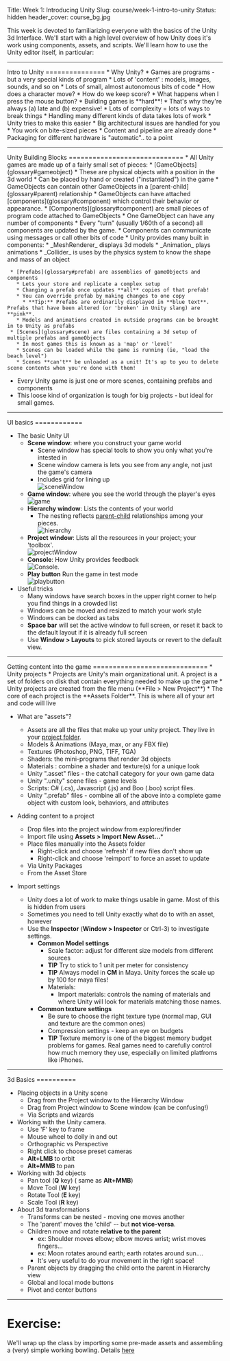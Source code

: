 Title: Week 1: Introducing Unity
Slug: course/week-1-intro-to-unity
Status: hidden
header_cover: course_bg.jpg


This week is devoted to familiarizing everyone with the basics of the Unity 3d Interface.  We'll start with a high level overview of how Unity does it's work using components, assets, and scripts.  We'll learn how to use the Unity editor itself, in particular:

<hr>
Intro to Unity
===============
* Why Unity?
   * Games are programs - but a very special kinds of program
       * Lots of 'content' : models, images, sounds, and so on
       * Lots of small, almost autonomous bits of code
          * How does a character move?
          * How do we keep score?
          * What happens when I press the mouse button?
   * Building games is **hard**! 
       * That's why they're always (a) late and (b) expensive!
       * Lots of complexity = lots of ways to break things
       * Handling many different kinds of data takes lots of work
   * Unity tries to make this easier
       * Big architectural issues are handled for you
       * You work on bite-sized pieces
       * Content and pipeline are already done
       * Packaging for different hardware is "automatic".. to a point

<hr>
Unity Building Blocks
=============================
   * All Unity games are made up of a fairly small set of pieces:
     * [GameObjects](glossary#gameobject)
       * These are physical objects with a position in the 3d world
       * Can be placed by hand or created ("instantiated") in the game
       * GameObjects can contain other GameObjects in a [parent-child](glossary#parent) relationship
       * GameObjects can have attached [components](glossary#component) which control their behavior or appearance.
     * [Components](glossary#component) are small pieces of program code attached to GameObjects
       * One GameObject can have any number of components
       * Every "turn" (usually 1/60th of a second) all components are updated by the game.
       * Components can communicate using messages or call other bits of code
       * Unity provides many built in components:
        * _MeshRenderer_ displays 3d models
        * _Animation_ plays animations
        * _Collider_ is uses by the physics system to know the shape and mass of an object
  
     * [Prefabs](glossary#prefab) are assemblies of gameObjects and components
       * Lets your store and replicate a complex setup
       * Changing a prefab once updates **all** copies of that prefab!
       * You can override prefab by making changes to one copy
         * **Tip:** Prefabs are ordinarily displayed in **blue text**. Prefabs that have been altered (or 'broken' in Unity slang) are **pink**.
       * Models and animations created in outside programs can be brought in to Unity as prefabs
     * [Scenes](glossary#scene) are files containing a 3d setup of multiple prefabs and gameObjects
       * In most games this is known as a 'map' or 'level'
       * Scenes can be loaded while the game is running (ie, "load the beach level") 
       * Scenes **can't** be unloaded as a unit! It's up to you to delete scene contents when you're done with them!

* Every Unity game is just one or more scenes, containing prefabs and components
* This loose kind of organization is tough for big projects - but ideal for small games.


<hr>
UI basics
============

* The basic Unity UI
   * **Scene window**: where you construct your game world 
      * Scene window has special tools to show you only what you're intested in
      * Scene window camera is lets you see from any angle, not just the game's camera
      * Includes grid for lining up <br>
![sceneWindow](http://uploads.gamedev.net/packtpub/0546OT_01_10.png)
   * **Game window**: where you see the world through the player's eyes 
<br>![game](http://docs.unity3d.com/Documentation/Images/manual/GameView40-3.jpg)
   * **Hierarchy window**: Lists the contents of your world
      * The nesting reflects [parent-child](glossary#parent) relationships among your pieces.
<br>![hierarchy](http://www.umingo.de/mydata/paper/mechs_and_tanks/images/ch3/map_hierarchy.png)
   * **Project window**: Lists all the resources in your project; your 'toolbox'.<br>
![projectWindow](http://docs.unity3d.com/Documentation/Images/manual/ImportingAssets-0.jpg)
   * **Console**: How Unity provides feedback 
<br>![Console](http://docs.unity3d.com/Documentation/Images/manual/Console-0.jpg).
   * **Play button** Run the game in test mode<br>
   ![playbutton](http://www.geoplanit.co.uk/wp-content/uploads/2012/03/unity_play_buttons.jpg)
* Useful tricks
    * Many windows have search boxes in the upper right corner to help you find things in a crowded list
    * Windows can be moved and resized to match your work style
    * Windows can be docked as tabs
    * **Space bar** will set the active window to full screen, or reset it back to the default layout if it is already full screen
   * Use **Window > Layouts** to pick stored layouts or revert to the default view.

<hr>
Getting content into the game
=============================
* Unity projects
   * Projects are Unity's main organizational unit. A project is a set of folders on disk that contain everything needed to make up the game
   * Unity projects are created from the file menu (**File > New Project**)
   * The core of each project is the **Assets Folder**.  This is where all of your art and code will live 

* What are "assets"?
   * Assets are all the files that make up your unity project. They live in your [project folder](glossary#projectfolder).
   * Models & Animations (Maya, max, or any FBX file)
   * Textures (Photoshop, PNG, TIFF, TGA)
   * Shaders: the mini-programs that render 3d objects
   * Materials : combine a shader and texture(s) for a unique look
   * Unity ".asset" files - the catchall category for your own game data
   * Unity ".unity" scene files - game levels
   * Scripts: C# (.cs), Javascript (.js) and Boo (.boo) script files.
   * Unity ".prefab" files - combine all of the above into a complete game object with custom look, behaviors, and attributes

* Adding content to a project
   * Drop files into the project window from explorer/finder
   * Import file using **Assets > Import New Asset...***
   * Place files manually into the Assets folder
      * Right-click and choose 'refresh' if new files don't show up
      * Right-click and choose 'reimport' to force an asset to update
   * Via Unity Packages
   * From the Asset Store

* Import settings
   * Unity does a lot of work to make things usable in game. Most of this is hidden from users
   * Sometimes you need to tell Unity exactly what do to with an asset, however
   * Use the **Inspector** (**Window > Inspector** or Ctrl-3) to investigate settings.
       * **Common Model settings**
           * Scale factor: adjust for different size models from different sources
           * **TIP** Try to stick to 1 unit per meter for consistency
           * **TIP** Always model in **CM** in Maya. Unity forces the scale up by 100 for maya files!
           * Materials:
               * Import materials: controls the naming of materials and where Unity will look for materials matching those names.
       * **Common texture settings**
           * Be sure to choose the right texture type (normal map, GUI and texture are  the common ones)
           * Compression settings - keep an eye on budgets
           * **TIP** Texture memory is one of the biggest memory budget problems for games. Real games need to carefully control how much memory they use, especially on limited platfroms like iPhones.

<hr>
3d Basics
==========

* Placing objects in a Unity scene
   * Drag from the Project window to the Hierarchy Window
   * Drag from Project window to Scene window (can be confusing!)
   * Via Scripts and wizards
* Working with the Unity camera.
   * Use 'F' key to frame
   * Mouse wheel to dolly in and out
   * Orthographic vs Perspective 
   * Right click to choose preset cameras
   * **Alt+LMB** to orbit
   * **Alt+MMB** to pan
* Working with 3d objects
   * Pan tool (**Q** key)  ( same as **Alt+MMB**)
   * Move Tool (**W** key)
   * Rotate Tool (**E** key)
   * Scale Tool (**R** key)
* About 3d transformations
   * Transforms can be nested - moving one moves another
   * The 'parent' moves the 'child' -- but **not vice-versa**.
   * Children move and rotate **relative to the parent**
      * ex: Shoulder moves elbow; elbow moves wrist; wrist moves fingers...
      * ex: Moon rotates around earth; earth rotates around sun....
      * It's very useful to do your movement in the right space!
   * Parent objects by dragging the child onto the parent in Hierarchy view
   * Global and local mode buttons 
   * Pivot and center buttons

<hr>

Exercise:
============
We'll wrap up the class by importing some pre-made assets and assembling a (very) simple working bowling. Details [here](excersize-1-bowling-game)